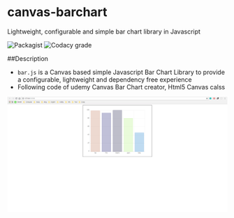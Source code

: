 # canvas-barchart
Lightweight, configurable and simple bar chart library in Javascript

![Packagist](https://img.shields.io/packagist/l/doctrine/orm.svg)
![Codacy grade](https://img.shields.io/codacy/grade/e27821fb6289410b8f58338c7e0bc686.svg)

##Description
 * `bar.js` is a Canvas based simple Javascript Bar Chart Library to provide a configurable, lightweight and dependency free experience
 * Following code of udemy Canvas Bar Chart creator, Html5 Canvas calss

![Alt text](screenshots/barchart.PNG?raw=true "udemy canvas bar chart")
